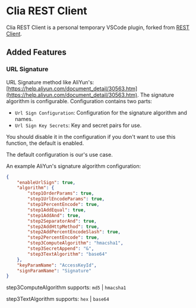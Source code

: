 # Clia REST Client

Clia REST Client is a personal temporary VSCode plugin, forked from [REST Client](https://github.com/Huachao/vscode-restclient).

## Added Features

### URL Signature

URL Signature method like AliYun's: [https://help.aliyun.com/document_detail/30563.htm](https://help.aliyun.com/document_detail/30563.htm).
The signature algorithm is configurable. Configuration contains two parts:

- `Url Sign Configuration`: Configuration for the signature algorithm and names.
- `Url Sign Key Secrets`: Key and secret pairs for use.

You should disable it in the configuration if you don't want to use this function, the default is enabled.

The default configuration is our's use case.

An example AliYun's signature algorithm configuration:

```json
{
    "enableUrlSign": true,
    "algorithm": {
        "step1OrderParams": true,
        "step1UrlEncodeParams": true,
        "step1PercentEncode": true,
        "step1AddEqual": true,
        "step1AddAnd": true,
        "step2SeparatorAnd": true,
        "step2AddHttpMethod": true,
        "step2AddPercentEncodeSlash": true,
        "step2PercentEncode": true,
        "step3ComputeAlgorithm": "hmacsha1",
        "step3SecretAppend": "&",
        "step3TextAlgorithm": "base64"
    },
    "keyParamName": "AccessKeyId",
    "signParamName": "Signature"
}
```

step3ComputeAlgorithm supports: `md5` | `hmacsha1`

step3TextAlgorithm supports: `hex` | `base64`
